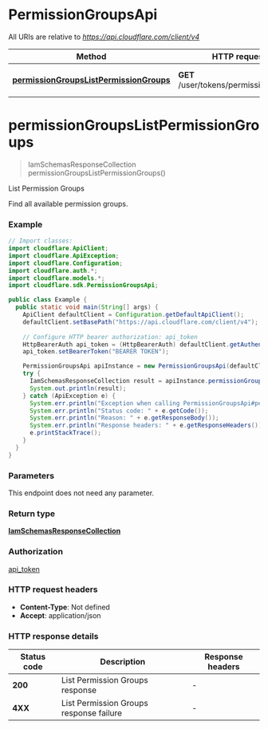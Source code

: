 # PermissionGroupsApi

All URIs are relative to *https://api.cloudflare.com/client/v4*

| Method | HTTP request | Description |
|------------- | ------------- | -------------|
| [**permissionGroupsListPermissionGroups**](PermissionGroupsApi.md#permissionGroupsListPermissionGroups) | **GET** /user/tokens/permission_groups | List Permission Groups |


<a id="permissionGroupsListPermissionGroups"></a>
# **permissionGroupsListPermissionGroups**
> IamSchemasResponseCollection permissionGroupsListPermissionGroups()

List Permission Groups

Find all available permission groups.

### Example
```java
// Import classes:
import cloudflare.ApiClient;
import cloudflare.ApiException;
import cloudflare.Configuration;
import cloudflare.auth.*;
import cloudflare.models.*;
import cloudflare.sdk.PermissionGroupsApi;

public class Example {
  public static void main(String[] args) {
    ApiClient defaultClient = Configuration.getDefaultApiClient();
    defaultClient.setBasePath("https://api.cloudflare.com/client/v4");
    
    // Configure HTTP bearer authorization: api_token
    HttpBearerAuth api_token = (HttpBearerAuth) defaultClient.getAuthentication("api_token");
    api_token.setBearerToken("BEARER TOKEN");

    PermissionGroupsApi apiInstance = new PermissionGroupsApi(defaultClient);
    try {
      IamSchemasResponseCollection result = apiInstance.permissionGroupsListPermissionGroups();
      System.out.println(result);
    } catch (ApiException e) {
      System.err.println("Exception when calling PermissionGroupsApi#permissionGroupsListPermissionGroups");
      System.err.println("Status code: " + e.getCode());
      System.err.println("Reason: " + e.getResponseBody());
      System.err.println("Response headers: " + e.getResponseHeaders());
      e.printStackTrace();
    }
  }
}
```

### Parameters
This endpoint does not need any parameter.

### Return type

[**IamSchemasResponseCollection**](IamSchemasResponseCollection.md)

### Authorization

[api_token](../README.md#api_token)

### HTTP request headers

 - **Content-Type**: Not defined
 - **Accept**: application/json

### HTTP response details
| Status code | Description | Response headers |
|-------------|-------------|------------------|
| **200** | List Permission Groups response |  -  |
| **4XX** | List Permission Groups response failure |  -  |

